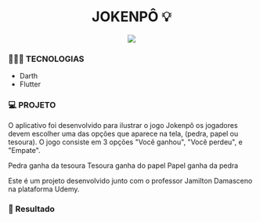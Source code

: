 <h1 align="center">
JOKENPÔ 💡
</h1>
<p align="center">
<a target="_blank" rel="noopener noreferrer" href="https://camo.githubusercontent.com/66fe19848b26f90cf13a99b798f742a9e7809b27/68747470733a2f2f696d672e736869656c64732e696f2f62616467652f746563682d66726f6e742d2d656e642d627269676874677265656e"><img src="https://camo.githubusercontent.com/66fe19848b26f90cf13a99b798f742a9e7809b27/68747470733a2f2f696d672e736869656c64732e696f2f62616467652f746563682d66726f6e742d2d656e642d627269676874677265656e" data-canonical-src="https://img.shields.io/badge/tech-front--end-brightgreen" style="max-width:100%;"></a>

### 👨🏻‍💻 TECNOLOGIAS 

- Darth
- Flutter


### 💻 PROJETO

O aplicativo foi desenvolvido para ilustrar o jogo Jokenpô os jogadores devem escolher uma das opções que aparece na tela, (pedra, papel ou tesoura). O jogo consiste em 3 opções "Você ganhou", "Você perdeu", e "Empate".

Pedra ganha da tesoura 
Tesoura ganha do papel 
Papel ganha da pedra 


Este é um projeto desenvolvido junto com o professor Jamilton Damasceno na plataforma Udemy.

### 🎉 Resultado
